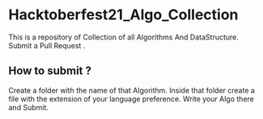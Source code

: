 # Hacktoberfest21_Algo_Collection
This is a repository of Collection of all Algorithms And DataStructure. Submit a Pull Request . 

## How to submit ?

Create a folder with the name of that Algorithm. Inside that folder create a file with the extension of your language preference. Write your Algo there and Submit.
